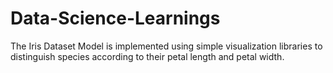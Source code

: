 # Data-Science-Learnings
The Iris Dataset Model is implemented using simple visualization libraries to distinguish species according to their petal length and petal width.

